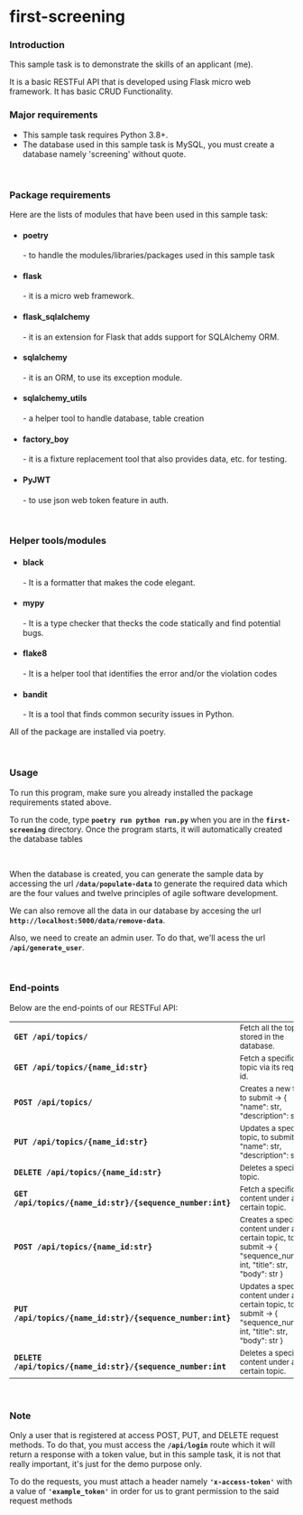 # first-screening

<h3>Introduction</h3>
<p>This sample task is to demonstrate the skills of an applicant (me).</p>
<p>It is a basic RESTFul API that is developed using Flask micro web framework. It has basic CRUD Functionality.</p>

<h3>Major requirements</h3>
<ul>
  <li>This sample task requires Python 3.8+.</li>
  <li>The database used in this sample task is MySQL, you must create a database namely 'screening' without quote.</li>
</ul>


<br/>
<h3>Package requirements</h3>
<p>Here are the lists of modules that have been used in this sample task:</p>
<ul>
  <li><h4>poetry</h4> - to handle the modules/libraries/packages used in this sample task</li>
  <li><h4>flask</h4> - it is a micro web framework.</li>
  <li><h4>flask_sqlalchemy</h4> - it is an extension for Flask that adds support for SQLAlchemy ORM.</li>
  <li><h4>sqlalchemy</h4> - it is an ORM, to use its exception module.</li>
  <li><h4>sqlalchemy_utils</h4> - a helper tool to handle database, table creation</li>
  <li><h4>factory_boy</h4> - it is a fixture replacement tool that also provides data, etc. for testing.</li>
  <li><h4>PyJWT</h4> - to use json web token feature in auth.</li>
</ul>

<br/>
<h3>Helper tools/modules</h3>
<ul>
  <li><h4>black</h4> - It is a formatter that makes the code elegant.</li>
  <li><h4>mypy</h4> - It is a type checker that thecks the code statically and find potential bugs.</li>
  <li><h4>flake8</h4> - It is a helper tool that identifies the error and/or the violation codes </li>
  <li><h4>bandit</h4> - It is a tool that finds common security issues in Python.</li>
</ul>
<p>All of the package are installed via poetry.</p>
<br/>
<h3>Usage</h3>
<p>To run this program, make sure you already installed the package requirements stated above.</p>
<p>To run the code, type <strong><code>poetry run python run.py</code></strong> when you are in the <strong><code>first-screening</code></strong> directory. Once the program starts, it will automatically created the database tables</p>
<br/>
<p>When the database is created, you can generate the sample data by accessing the url <strong><code>/data/populate-data</code></strong> to generate the required data which are the four values and twelve principles of agile software development.</p>
<p>We can also remove all the data in our database by accesing the url <strong><code>http://localhost:5000/data/remove-data</code></strong>.</p> 
<p>Also, we need to create an admin user. To do that, we'll acess the url <strong><code>/api/generate_user</code></strong>.</p>

<br/>
<h3>End-points</h3>
<p>Below are the end-points of our RESTFul API:</p>
<table>
  <tr>
    <td><strong><code>GET /api/topics/</code></strong></td>
    <td><small>Fetch all the topics stored in the database.</small></td>
  </tr>  
  <tr>
    <td><strong><code>GET /api/topics/{name_id:str}</code></strong></td>
    <td><small>Fetch a specific topic via its required id.</small></td>
  </tr>
  <tr>
    <td><strong><code>POST /api/topics/</code></strong></td>
    <td><small>Creates a new topic, to submit -> { "name": str, "description": str }</small></td>
  </tr>
  <tr>
    <td><strong><code>PUT /api/topics/{name_id:str}</code></strong></td>
    <td><small>Updates a specific topic, to submit -> { "name": str, "description": str }</small></td>
  </tr>
  <tr>
    <td><strong><code>DELETE /api/topics/{name_id:str}</code></strong></td>
    <td><small>Deletes a specific topic.</small></td>
  </tr>
  <tr>
    <td><strong><code>GET /api/topics/{name_id:str}/{sequence_number:int}</code></strong></td>
    <td><small>Fetch a specific content under a certain topic.</small></td>
  </tr>
  <tr>
    <td><strong><code>POST /api/topics/{name_id:str}</code></strong></td>
    <td><small>Creates a specific content under a certain topic, to submit -> { "sequence_number": int, "title": str, "body": str }</small></td>
  </tr>
  <tr>
    <td><strong><code>PUT /api/topics/{name_id:str}/{sequence_number:int}</code></strong></td>
    <td><small>Updates a specific content under a certain topic, to submit -> { "sequence_number": int, "title": str, "body": str }</small></td>
  </tr>
  <tr>
    <td><strong><code>DELETE /api/topics/{name_id:str}/{sequence_number:int</code></strong></td>
    <td><small>Deletes a specific content under a certain topic.</small></td>
  </tr>
</table>
<br/>
<h3>Note</h3>
<p>Only a user that is registered at access POST, PUT, and DELETE request methods. To do that, you must access the <strong><code>/api/login</code></strong> route which it will return a response with a token value, but in this sample task, it is not that really important, it's just for the demo purpose only.</p>
<p>To do the requests, you must attach a header namely <strong><code>'x-access-token'</code></strong> with a value of <strong><code>'example_token'</code></strong> in order for us to grant permission to the said request methods</p>
